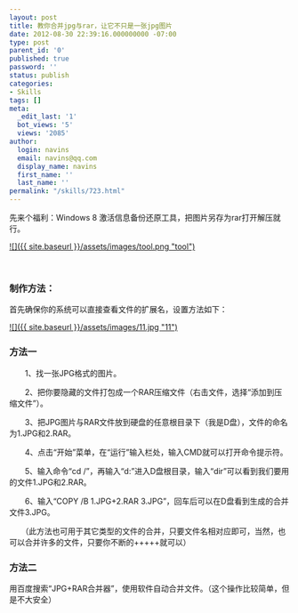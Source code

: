 ```yaml
---
layout: post
title: 教你合并jpg与rar，让它不只是一张jpg图片
date: 2012-08-30 22:39:16.000000000 -07:00
type: post
parent_id: '0'
published: true
password: ''
status: publish
categories:
- Skills
tags: []
meta:
  _edit_last: '1'
  bot_views: '5'
  views: '2085'
author:
  login: navins
  email: navins@qq.com
  display_name: navins
  first_name: ''
  last_name: ''
permalink: "/skills/723.html"
---
```

先来个福利：Windows 8 激活信息备份还原工具，把图片另存为rar打开解压就行。

[![]({{ site.baseurl }}/assets/images/tool.png "tool")](http://www.404story.com/labrary/723.html/attachment/tool)

&nbsp;

### <!--more-->制作方法：

首先确保你的系统可以直接查看文件的扩展名，设置方法如下：

[![]({{ site.baseurl }}/assets/images/11.jpg "11")](http://www.404story.com/labrary/723.html/attachment/11)

### **方法一**

　　1、找一张JPG格式的图片。

　　2、把你要隐藏的文件打包成一个RAR压缩文件（右击文件，选择“添加到压缩文件”）。

　　3、把JPG图片与RAR文件放到硬盘的任意根目录下（我是D盘），文件的命名为1.JPG和2.RAR。

　　4、点击“开始”菜单，在“运行”输入栏处，输入CMD就可以打开命令提示符。

　　5、输入命令“cd /”，再输入“d:”进入D盘根目录，输入“dir”可以看到我们要用的文件1.JPG和2.RAR。

　　6、输入“COPY /B 1.JPG+2.RAR 3.JPG”，回车后可以在D盘看到生成的合并文件3.JPG。

　　（此方法也可用于其它类型的文件的合并，只要文件名相对应即可，当然，也可以合并许多的文件，只要你不断的+++++就可以）

### **方法二**

用百度搜索“JPG+RAR合并器”，使用软件自动合并文件。（这个操作比较简单，但是不大安全）

